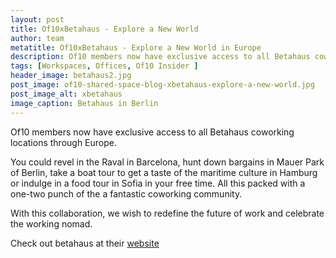```yaml
---
layout: post
title: Of10xBetahaus - Explore a New World
author: team
metatitle: Of10xBetahaus - Explore a New World in Europe
description: Of10 members now have exclusive access to all Betahaus coworking locations through Europe.
tags: [Workspaces, Offices, Of10 Insider ]
header_image: betahaus2.jpg
post_image: of10-shared-space-blog-xbetahaus-explore-a-new-world.jpg
post_image_alt: xbetahaus
image_caption: Betahaus in Berlin
---
```


Of10 members now have exclusive access to all Betahaus coworking locations through Europe.

You could revel in the Raval in Barcelona, hunt down bargains in Mauer Park of Berlin, take a boat tour to get a taste of the maritime culture in Hamburg or indulge in a food tour in Sofia in your free time. All this packed with a one-two punch of the a fantastic coworking community.

With this collaboration, we wish to redefine the future of work and celebrate the working nomad.

Check out betahaus at their [website](https://www.betahaus.com/berlin/)
